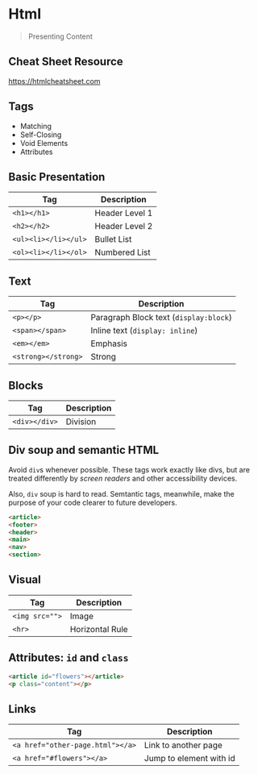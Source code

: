 Html
===

> Presenting Content

## Cheat Sheet Resource

https://htmlcheatsheet.com

## Tags

* Matching
* Self-Closing
* Void Elements
* Attributes

## Basic Presentation

Tag | Description
---|---
`<h1></h1>` | Header Level 1
`<h2></h2>` | Header Level 2
`<ul><li></li></ul>` | Bullet List
`<ol><li></li></ol>` | Numbered List

## Text

Tag | Description
---|---
`<p></p>` | Paragraph Block text (`display:block`)
`<span></span>` | Inline text (`display: inline`)
`<em></em>` | Emphasis
`<strong></strong>` | Strong

## Blocks

Tag | Description
---|---
`<div></div>` | Division

## Div soup and semantic HTML

Avoid `div`s whenever possible. These tags work exactly like divs, but are treated differently by _screen readers_ and other accessibility devices. 

Also, `div` soup is hard to read. Semtantic tags, meanwhile, make the purpose of your code clearer to future developers.

```html
<article>
<footer>
<header>
<main>
<nav>
<section>
```
## Visual

Tag | Description
---|---
`<img src="">` | Image
`<hr>` | Horizontal Rule

## Attributes: `id` and `class`

```html
<article id="flowers"></article>
<p class="content"></p>
```

## Links 

Tag | Description
---|---
`<a href="other-page.html"></a>` | Link to another page
`<a href="#flowers"></a>` | Jump to element with id
